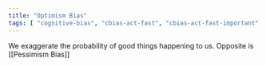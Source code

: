```yaml
---
title: "Optimism Bias"
tags: [ "cognitive-bias", "cbias-act-fast", "cbias-act-fast-important"  ]
---
```


We exaggerate the probability of good things happening to us. Opposite is [[Pessimism Bias]]
